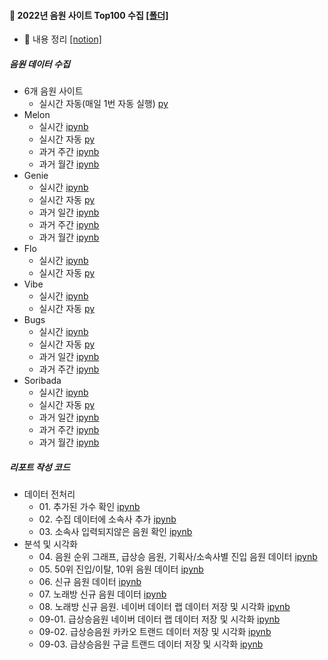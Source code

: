 #### 💾 2022년 음원 사이트 Top100 수집 [[폴더]](https://github.com/kbjung/Wantreez/tree/main/Crawling/music)
+ 📃 내용 정리 [[notion]](https://www.notion.so/2ca2f19dfdd54028b263e2f41760f602)

##### 음원 데이터 수집
+ 6개 음원 사이트
  - 실시간 자동(매일 1번 자동 실행) [py](https://github.com/kbjung/Wantreez/blob/main/Crawling/music/live_music_rank.py)
+ Melon
  - 실시간 [ipynb](https://github.com/kbjung/Wantreez/blob/main/Crawling/music/live_melon.ipynb)
  - 실시간 자동 [py](https://github.com/kbjung/Wantreez/blob/main/Crawling/music/live_melon.py)
  - 과거 주간 [ipynb](https://github.com/kbjung/Wantreez/blob/main/Crawling/music/week_melon.ipynb)
  - 과거 월간 [ipynb](https://github.com/kbjung/Wantreez/blob/main/Crawling/music/month_melon.ipynb)
+ Genie
  - 실시간 [ipynb](https://github.com/kbjung/Wantreez/blob/main/Crawling/music/live_genie.ipynb)
  - 실시간 자동 [py](https://github.com/kbjung/Wantreez/blob/main/Crawling/music/live_genie.py)
  - 과거 일간 [ipynb](https://github.com/kbjung/Wantreez/blob/main/Crawling/music/day_genie.ipynb)
  - 과거 주간 [ipynb](https://github.com/kbjung/Wantreez/blob/main/Crawling/music/week_genie.ipynb)
  - 과거 월간 [ipynb](https://github.com/kbjung/Wantreez/blob/main/Crawling/music/month_genie.ipynb)
+ Flo
  - 실시간 [ipynb](https://github.com/kbjung/Wantreez/blob/main/Crawling/music/live_flo.ipynb)
  - 실시간 자동 [py](https://github.com/kbjung/Wantreez/blob/main/Crawling/music/live_flo.py)
+ Vibe
  - 실시간 [ipynb](https://github.com/kbjung/Wantreez/blob/main/Crawling/music/live_vibe.ipynb)
  - 실시간 자동 [py](https://github.com/kbjung/Wantreez/blob/main/Crawling/music/live_vibe.py)
+ Bugs
  - 실시간 [ipynb](https://github.com/kbjung/Wantreez/blob/main/Crawling/music/live_bugs.ipynb)
  - 실시간 자동 [py](https://github.com/kbjung/Wantreez/blob/main/Crawling/music/live_bugs.py)
  - 과거 일간 [ipynb](https://github.com/kbjung/Wantreez/blob/main/Crawling/music/day_bugs.ipynb)
  - 과거 주간 [ipynb](https://github.com/kbjung/Wantreez/blob/main/Crawling/music/week_bugs.ipynb)
+ Soribada
  - 실시간 [ipynb](https://github.com/kbjung/Wantreez/blob/main/Crawling/music/live_soribada.ipynb)
  - 실시간 자동 [py](https://github.com/kbjung/Wantreez/blob/main/Crawling/music/live_soribada.py)
  - 과거 일간 [ipynb](https://github.com/kbjung/Wantreez/blob/main/Crawling/music/day_soribada.ipynb)
  - 과거 주간 [ipynb](https://github.com/kbjung/Wantreez/blob/main/Crawling/music/week_soribada.ipynb)
  - 과거 월간 [ipynb](https://github.com/kbjung/Wantreez/blob/main/Crawling/music/month_soribada.ipynb)

##### 리포트 작성 코드
+ 데이터 전처리
  - 01\. 추가된 가수 확인 [ipynb](https://github.com/kbjung/Wantreez/blob/main/Crawling/music/01.new_artist.ipynb)
  - 02\. 수집 데이터에 소속사 추가 [ipynb](https://github.com/kbjung/Wantreez/blob/main/Crawling/music/02.add_agency.ipynb)
  - 03\. 소속사 입력되지않은 음원 확인 [ipynb](https://github.com/kbjung/Wantreez/blob/main/Crawling/music/03.check_agency.ipynb)
+ 분석 및 시각화
  - 04\. 음원 순위 그래프, 급상승 음원, 기획사/소속사별 진입 음원 데이터 [ipynb](https://github.com/kbjung/Wantreez/blob/main/Crawling/music/04.report.ipynb)
  - 05\. 50위 진입/이탈, 10위 음원 데이터 [ipynb](https://github.com/kbjung/Wantreez/blob/main/Crawling/music/05.Top10%2C50_music.ipynb)
  - 06\. 신규 음원 데이터 [ipynb](https://github.com/kbjung/Wantreez/blob/main/Crawling/music/06.new_title.ipynb)
  - 07\. 노래방 신규 음원 데이터 [ipynb](https://github.com/kbjung/Wantreez/blob/main/Crawling/music/07.new_title_ky%2Ctj.ipynb)
  - 08\. 노래방 신규 음원. 네이버 데이터 랩 데이터 저장 및 시각화 [ipynb](https://github.com/kbjung/Wantreez/blob/main/Crawling/music/08.karaoke_naver_search.ipynb)
  - 09-01\. 급상승음원 네이버 데이터 랩 데이터 저장 및 시각화 [ipynb](https://github.com/kbjung/Wantreez/blob/main/Crawling/music/09-01.outlier_naver_search.ipynb)
  - 09-02\. 급상승음원 카카오 트랜드 데이터 저장 및 시각화 [ipynb](https://github.com/kbjung/Wantreez/blob/main/Crawling/music/09-02.outlier_kakao_search.ipynb)
  - 09-03\. 급상승음원 구글 트랜드 데이터 저장 및 시각화 [ipynb](https://github.com/kbjung/Wantreez/blob/main/Crawling/music/09-03.outlier_google_search.ipynb)
